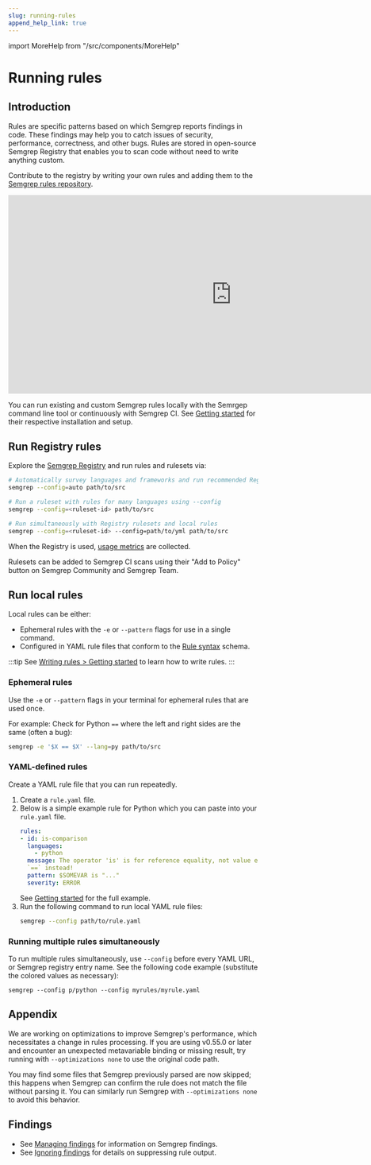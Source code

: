 ```yaml
---
slug: running-rules
append_help_link: true
---
```


import MoreHelp from "/src/components/MoreHelp"

# Running rules

## Introduction

Rules are specific patterns based on which Semgrep reports findings in code. These findings may help you to catch issues of security, performance, correctness, and other bugs. Rules are stored in open-source Semgrep Registry that enables you to scan code without need to write anything custom.

Contribute to the registry by writing your own rules and adding them to the <a href="https://github.com/returntocorp/semgrep-rules" target="_blank">Semgrep rules repository</a>.

<div className="lang-container" style={{marginBottom: '20px'}}>
  <iframe width="900" height="400" frameBorder="0" src="https://dashboard.semgrep.dev/metric/semgrep-rules.num/graph"></iframe>
</div>

You can run existing and custom Semgrep rules locally with the Semrgep command line tool or continuously with Semgrep CI. See [Getting started](../getting-started/) for their respective installation and setup.

## Run Registry rules

Explore the [Semgrep Registry](https://semgrep.dev/explore) and run rules and rulesets via:

```sh
# Automatically survey languages and frameworks and run recommended Registry rules
semgrep --config=auto path/to/src

# Run a ruleset with rules for many languages using --config
semgrep --config=<ruleset-id> path/to/src

# Run simultaneously with Registry rulesets and local rules
semgrep --config=<ruleset-id> --config=path/to/yml path/to/src
```

When the Registry is used, [usage metrics](../metrics) are collected.

Rulesets can be added to Semgrep CI scans using their "Add to Policy" button on Semgrep Community and Semgrep Team.

## Run local rules

Local rules can be either:

- Ephemeral rules with the `-e` or `--pattern` flags for use in a single command.
- Configured in YAML rule files that conform to the [Rule syntax](../writing-rules/rule-syntax/) schema.

:::tip
See [Writing rules > Getting started](../writing-rules/overview/) to learn how to write rules.
:::

### Ephemeral rules

Use the `-e` or `--pattern` flags in your terminal for ephemeral rules that are used once.

For example: Check for Python `==` where the left and right sides are the same (often a bug): 
```sh
semgrep -e '$X == $X' --lang=py path/to/src
```

### YAML-defined rules

Create a YAML rule file that you can run repeatedly.

1. Create a `rule.yaml` file.
2. Below is a simple example rule for Python which you can paste into your `rule.yaml` file.
    ```yaml
    rules:
    - id: is-comparison
      languages:
        - python
      message: The operator 'is' is for reference equality, not value equality! Use
      `==` instead!
      pattern: $SOMEVAR is "..."
      severity: ERROR
    ```
    See [Getting started](../writing-rules/overview/) for the full example.
3. Run the following command to run local YAML rule files:
    ```sh
    semgrep --config path/to/rule.yaml
    ```

### Running multiple rules simultaneously

To run multiple rules simultaneously, use `--config` before every YAML URL, or Semgrep registry entry name. See the following code example (substitute the colored values as necessary):

<pre class="language-bash"><code>semgrep --config <span className="placeholder">p/python</span> --config <span className="placeholder">myrules/myrule.yaml</span></code></pre>

## Appendix

We are working on optimizations to improve Semgrep's performance, which necessitates a change in rules processing. If you are using v0.55.0 or later and encounter an unexpected metavariable binding or missing result, try running with `--optimizations none` to use the original code path. 

You may find some files that Semgrep previously parsed are now skipped; this happens when Semgrep can confirm the rule does not match the file without parsing it. You can similarly run Semgrep with `--optimizations none` to avoid this behavior.

## Findings

* See [Managing findings](../managing-findings/) for information on Semgrep findings.
* See [Ignoring findings](../ignoring-files-folders-code/) for details on suppressing rule output.

<MoreHelp />
